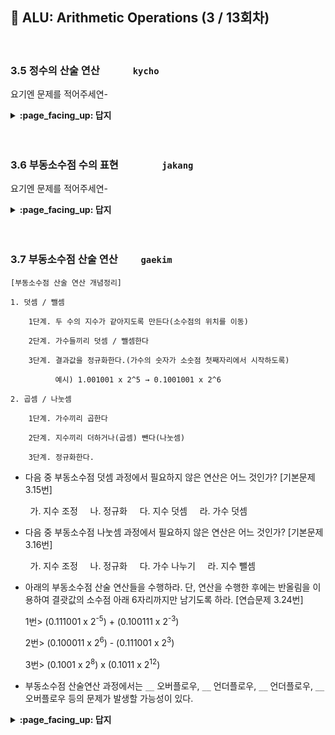 ## 🦄 ALU: Arithmetic Operations (3 / 13회차)
<br>

### 3.5 정수의 산술 연산　　　	`kycho`

요기엔 문제를 적어주세연-

<details>
<summary> <b> :page_facing_up: 답지 </b>  </summary><br>
  
답지의 구성은<br>
문제와 동일하게 부탁드려연-

</details>
<br><br>

### 3.6 부동소수점 수의 표현　　　　	`jakang`

요기엔 문제를 적어주세연-

<details>
<summary> <b> :page_facing_up: 답지 </b>  </summary><br>
  
답지의 구성은<br>
문제와 동일하게 부탁드려연-

</details>
<br><br>

### 3.7 부동소수점 산술 연산　　	`gaekim`

```
[부동소수점 산술 연산 개념정리]

1. 덧셈 / 뺄셈

    1단계. 두 수의 지수가 같아지도록 만든다(소수점의 위치를 이동)

    2단계. 가수들끼리 덧셈 / 뺄셈한다

    3단계. 결과값을 정규화한다.(가수의 숫자가 소숫점 첫째자리에서 시작하도록)

          예시) 1.001001 x 2^5 → 0.1001001 x 2^6

2. 곱셈 / 나눗셈

    1단계. 가수끼리 곱한다

    2단계. 지수끼리 더하거나(곱셈) 뺀다(나눗셈)

    3단계. 정규화한다.
 ```   
    

- 다음 중 부동소수점 덧셈 과정에서 필요하지 않은 연산은 어느 것인가? [기본문제 3.15번]


&nbsp;&nbsp;&nbsp;&nbsp;&nbsp;&nbsp;&nbsp; 가. 지수 조정 &nbsp;&nbsp;&nbsp; 나. 정규화 &nbsp;&nbsp;&nbsp; 다. 지수 덧셈 &nbsp;&nbsp;&nbsp; 라. 가수 덧셈
- 다음 중 부동소수점 나눗셈 과정에서 필요하지 않은 연산은 어느 것인가? [기본문제 3.16번]


&nbsp;&nbsp;&nbsp;&nbsp;&nbsp;&nbsp;&nbsp; 가. 지수 조정 &nbsp;&nbsp;&nbsp; 나. 정규화 &nbsp;&nbsp;&nbsp; 다. 가수 나누기 &nbsp;&nbsp;&nbsp; 라. 지수 뺄셈
- 아래의 부동소수점 산술 연산들을 수행하라. 단, 연산을 수행한 후에는 반올림을 이용하여 결괏값의 소수점 아래 6자리까지만 남기도록 하라. [연습문제 3.24번]


  1번>  (0.111001 x 2<sup>-5</sup>) + (0.100111 x 2<sup>-3</sup>)
  
  
  2번>  (0.100011 x 2<sup>6</sup>) - (0.111001 x 2<sup>3</sup>)
  
  
  3번>  (0.1001 x 2<sup>8</sup>) x (0.1011 x 2<sup>12</sup>)
- 부동소수점 산술연산 과정에서는 `__` 오버플로우, `__` 언더플로우, `__` 언더플로우, `__` 오버플로우 등의 문제가 발생할 가능성이 있다.


<details>
<summary> <b> :page_facing_up: 답지 </b>  </summary><br>
  

- 다음 중 부동소수점 덧셈 과정에서 필요하지 않은 연산은 어느 것인가? [기본문제 3.15번]


&nbsp;&nbsp;&nbsp;&nbsp;&nbsp;&nbsp;&nbsp; 가. 지수 조정 &nbsp;&nbsp;&nbsp; 나. 정규화 &nbsp;&nbsp;&nbsp; **다. 지수 덧셈** &nbsp;&nbsp;&nbsp; 라. 가수 덧셈
- 다음 중 부동소수점 나눗셈 과정에서 필요하지 않은 연산은 어느 것인가? [기본문제 3.16번]


&nbsp;&nbsp;&nbsp;&nbsp;&nbsp;&nbsp;&nbsp; **가. 지수 조정** &nbsp;&nbsp;&nbsp; 나. 정규화 &nbsp;&nbsp;&nbsp; 다. 가수 나누기 &nbsp;&nbsp;&nbsp; 라. 지수 뺄셈
- 아래의 부동소수점 산술 연산들을 수행하라. 단, 연산을 수행한 후에는 반올림을 이용하여 결괏값의 소수점 아래 6자리까지만 남기도록 하라. [연습문제 3.24번]


  1번>  (0.111001 x 2<sup>-5</sup>) + (0.100111 x 2<sup>-3</sup>) = **0.11010101 x 2<sup>-3</sup>**
  
  
  2번>  (0.100011 x 2<sup>6</sup>) - (0.111001 x 2<sup>3</sup>) = **0.11011111 x 2<sup>5</sup>**
  
  
  3번>  (0.1001 x 2<sup>8</sup>) x (0.1011 x 2<sup>12</sup>) = **0.1100011 x 2<sup>19</sup>**
  
  <img src = "https://user-images.githubusercontent.com/59970070/100898551-388f7880-3504-11eb-9ef7-d292843994be.jpg" width="70%" height="70%">

- 부동소수점 산술연산 과정에서는 `지수` 오버플로우, `지수` 언더플로우, `가수` 언더플로우, `가수` 오버플로우 등의 문제가 발생할 가능성이 있다.
   > 표현할 수 있는 범위를 넘어설 경우, 위와 같은 문제들이 발생할 수 있다.
</details>
<br><br>
